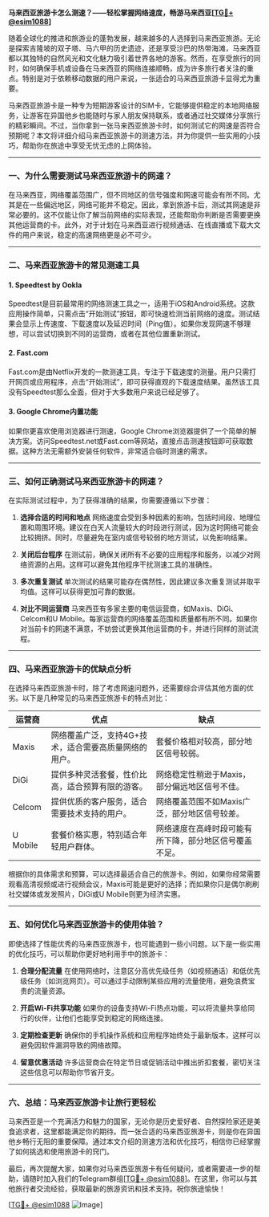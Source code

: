 **马来西亚旅游卡怎么测速？——轻松掌握网络速度，畅游马来西亚[[TG💪+ @esim1088](https://t.me/s/esim1088)]**

随着全球化的推进和旅游业的蓬勃发展，越来越多的人选择到马来西亚旅游。无论是探索吉隆坡的双子塔、马六甲的历史遗迹，还是享受沙巴的热带海滩，马来西亚都以其独特的自然风光和文化魅力吸引着世界各地的游客。然而，在享受旅行的同时，如何确保手机或设备在马来西亚的网络连接顺畅，成为许多旅行者关注的重点。特别是对于依赖移动数据的用户来说，一张适合的马来西亚旅游卡显得尤为重要。

马来西亚旅游卡是一种专为短期游客设计的SIM卡，它能够提供稳定的本地网络服务，让游客在异国他乡也能随时与家人朋友保持联系，或者通过社交媒体分享旅行的精彩瞬间。不过，当你拿到一张马来西亚旅游卡时，如何测试它的网速是否符合预期呢？本文将详细介绍马来西亚旅游卡的测速方法，并为你提供一些实用的小技巧，帮助你在旅途中享受无忧无虑的上网体验。

---

### 一、为什么需要测试马来西亚旅游卡的网速？

在马来西亚，网络覆盖范围广，但不同地区的信号强度和网速可能会有所不同。尤其是在一些偏远地区，网络可能并不稳定。因此，拿到旅游卡后，测试其网速是非常必要的。这不仅能让你了解当前网络的实际表现，还能帮助你判断是否需要更换其他运营商的卡。此外，对于计划在马来西亚进行视频通话、在线直播或下载大文件的用户来说，稳定的高速网络更是必不可少。

---

### 二、马来西亚旅游卡的常见测速工具

#### 1. **Speedtest by Ookla**
Speedtest是目前最常用的网络测速工具之一，适用于iOS和Android系统。这款应用操作简单，只需点击“开始测试”按钮，即可快速检测当前网络的速度。测试结果会显示上传速度、下载速度以及延迟时间（Ping值）。如果你发现网速不够理想，可以尝试切换到不同的运营商，或者在其他位置重新测试。

#### 2. **Fast.com**
Fast.com是由Netflix开发的一款测速工具，专注于下载速度的测量。用户只需打开网页或应用程序，点击“开始测试”，即可获得直观的下载速度结果。虽然该工具没有Speedtest那么全面，但对于大多数用户来说已经足够了。

#### 3. **Google Chrome内置功能**
如果你更喜欢使用浏览器进行测速，Google Chrome浏览器提供了一个简单的解决方案。访问Speedtest.net或Fast.com等网站，直接点击测速按钮即可获取数据。这种方法无需额外安装任何软件，非常适合临时测速的需求。

---

### 三、如何正确测试马来西亚旅游卡的网速？

在实际测试过程中，为了获得准确的结果，你需要遵循以下步骤：

1. **选择合适的时间和地点**
   网络速度会受到多种因素的影响，包括时间段、地理位置和周围环境。建议在白天人流量较大的时段进行测试，因为这时网络可能会比较拥挤。同时，尽量避免在室内或信号较弱的地方测试，以免影响结果。

2. **关闭后台程序**
   在测试前，确保关闭所有不必要的应用程序和服务，以减少对网络资源的占用。这样可以避免其他程序干扰测速工具的准确性。

3. **多次重复测试**
   单次测试的结果可能存在偶然性，因此建议多次重复测试并取平均值。这样可以获得更加可靠的数据。

4. **对比不同运营商**
   马来西亚有多家主要的电信运营商，如Maxis、DiGi、Celcom和U Mobile。每家运营商的网络覆盖范围和质量都有所不同。如果你对当前卡的网速不满意，不妨尝试更换其他运营商的卡，并进行同样的测试流程。

---

### 四、马来西亚旅游卡的优缺点分析

在选择马来西亚旅游卡时，除了考虑网速问题外，还需要综合评估其他方面的优劣。以下是几种常见的马来西亚旅游卡的特点对比：

| **运营商** | **优点**                                                                                   | **缺点**                                                                                   |
|------------|------------------------------------------------------------------------------------------|------------------------------------------------------------------------------------------|
| Maxis       | 网络覆盖广泛，支持4G+技术，适合需要高质量网络的用户。                                                 | 套餐价格相对较高，部分地区信号较弱。                                                       |
| DiGi        | 提供多种灵活套餐，性价比高，适合预算有限的游客。                                                   | 网络稳定性稍逊于Maxis，部分偏远地区信号不佳。                                             |
| Celcom      | 提供优质的客户服务，适合需要技术支持的用户。                                                     | 网络覆盖范围不如Maxis广泛，部分地区信号较差。                                              |
| U Mobile    | 套餐价格实惠，特别适合年轻用户群体。                                                           | 网络速度在高峰时段可能有所下降，部分地区信号覆盖不足。                                       |

根据你的具体需求和预算，可以选择最适合自己的旅游卡。例如，如果你经常需要观看高清视频或进行视频会议，Maxis可能是更好的选择；而如果你只是偶尔刷刷社交媒体或发发照片，DiGi或U Mobile则更为经济实惠。

---

### 五、如何优化马来西亚旅游卡的使用体验？

即使选择了性能优秀的马来西亚旅游卡，也可能遇到一些小问题。以下是一些实用的优化技巧，可以帮助你更好地利用手中的旅游卡：

1. **合理分配流量**
   在使用网络时，注意区分高优先级任务（如视频通话）和低优先级任务（如浏览网页）。可以通过手动限制某些应用的流量使用，避免浪费宝贵的流量资源。

2. **开启Wi-Fi共享功能**
   如果你的设备支持Wi-Fi热点功能，可以将流量共享给同行的伙伴，让他们也能享受到稳定的网络连接。

3. **定期检查更新**
   确保你的手机操作系统和应用程序始终处于最新版本，这样可以避免因软件漏洞导致的网络故障。

4. **留意优惠活动**
   许多运营商会在特定节日或促销活动中推出折扣套餐，密切关注这些信息可以帮助你节省开支。

---

### 六、总结：马来西亚旅游卡让旅行更轻松

马来西亚是一个充满活力和魅力的国家，无论你是历史爱好者、自然探险家还是美食追求者，这里都能满足你的期待。而一张合适的马来西亚旅游卡，则是你在异国他乡畅行无阻的重要保障。通过本文介绍的测速方法和优化技巧，相信你已经掌握了如何挑选和使用旅游卡的窍门。

最后，再次提醒大家，如果你对马来西亚旅游卡有任何疑问，或者需要进一步的帮助，请随时加入我们的Telegram群组[[TG💪+ @esim1088](https://t.me/s/esim1088)]。在这里，你可以与其他旅行者交流经验，获取最新的旅游资讯和技术支持。祝你旅途愉快！

[[TG💪+ @esim1088](https://t.me/s/esim1088) ![Image](https://i.postimg.cc/4NQfJmqS/Snipaste-2025-05-13-00-14-12.png)]